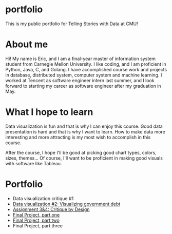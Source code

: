 # portfolio
This is my public portfolio for Telling Stories with Data at CMU!

# About me
Hi! My name is Eric, and I am a final-year master of information system student from Carnegie Mellon University. I like coding, and I am proficient in Python, Java, C, and Golang. I have accomplished course work and projects in database, distributed system, computer system and machine learning. I worked at Tencent as software engineer intern last summer, and I look forward to starting my career as software engineer after my graduation in May. 

# What I hope to learn
Data visualization is fun and that is why I can enjoy this course. Good data presentation is hard and that is why I want to learn. How to make data more interesting and more attracting is my most wish to accomplish in this course. 

After the course, I hope I'll be good at picking good chart types, colors, sizes, themes... Of course, I'll want to be proficient in making good visuals with software like Tableau.

# Portfolio
- Data visualization critique #1
- [Data visualization #2: Visualizing government debt](/dataviz2.md)
- [Assignment 3&4: Critique by Design](/assi3&4.md)
- [Final Project, part one](/final_project_Eric_Wang.md)
- [Final Project, part two](/final_project_Eric_Wang_part2.md) 
- Final Project, part three



